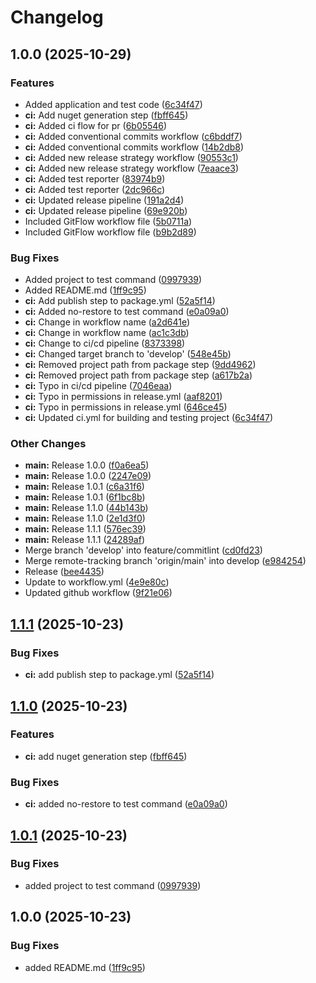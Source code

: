# Changelog

## 1.0.0 (2025-10-29)


### Features

* Added application and test code ([6c34f47](https://github.com/bmartens88/ConventionalCITest/commit/6c34f47dfe45354d276f43cd89f15e4f30cd8638))
* **ci:** Add nuget generation step ([fbff645](https://github.com/bmartens88/ConventionalCITest/commit/fbff64522dfde1ce5881d5edcca6f4ebc28af420))
* **ci:** Added ci flow for pr ([6b05546](https://github.com/bmartens88/ConventionalCITest/commit/6b05546f0eb77994f11cb8d7a796c0279bceb99e))
* **ci:** Added conventional commits workflow ([c6bddf7](https://github.com/bmartens88/ConventionalCITest/commit/c6bddf7481dc1137774856b9425b3a55cdf5c22e))
* **ci:** Added conventional commits workflow ([14b2db8](https://github.com/bmartens88/ConventionalCITest/commit/14b2db89a567dd9d4004501a00137487ad978d3c))
* **ci:** Added new release strategy workflow ([90553c1](https://github.com/bmartens88/ConventionalCITest/commit/90553c19a3572a22572183f4d11d1d08ca1f52f5))
* **ci:** Added new release strategy workflow ([7eaace3](https://github.com/bmartens88/ConventionalCITest/commit/7eaace3b60d15f1a62f5b7b6cdabfcd3d72e4375))
* **ci:** Added test reporter ([83974b9](https://github.com/bmartens88/ConventionalCITest/commit/83974b9581195197ec102bdf5b272ea61e72f893))
* **ci:** Added test reporter ([2dc966c](https://github.com/bmartens88/ConventionalCITest/commit/2dc966c8b41aeca4e724604e6af5b7398526d170))
* **ci:** Updated release pipeline ([191a2d4](https://github.com/bmartens88/ConventionalCITest/commit/191a2d4f46f22e58680801c2d71c236401b59749))
* **ci:** Updated release pipeline ([69e920b](https://github.com/bmartens88/ConventionalCITest/commit/69e920b2981c0ef713b3358fbefeff6b95b8947a))
* Included GitFlow workflow file ([5b0711a](https://github.com/bmartens88/ConventionalCITest/commit/5b0711a80eee8f4b9816ca509349ae211e45548e))
* Included GitFlow workflow file ([b9b2d89](https://github.com/bmartens88/ConventionalCITest/commit/b9b2d898c090f52c29362a58b8dec5461f8699a5))


### Bug Fixes

* Added project to test command ([0997939](https://github.com/bmartens88/ConventionalCITest/commit/0997939ac7eae01a6ba70f84f6f56b2bf0bb51e4))
* Added README.md ([1ff9c95](https://github.com/bmartens88/ConventionalCITest/commit/1ff9c9500014305140a87b5ca7a22ec7f43c7d64))
* **ci:** Add publish step to package.yml ([52a5f14](https://github.com/bmartens88/ConventionalCITest/commit/52a5f1402b8f3b28194774728253f9fb1965f2c6))
* **ci:** Added no-restore to test command ([e0a09a0](https://github.com/bmartens88/ConventionalCITest/commit/e0a09a06fb242a70e957686ff9d71a301490d00c))
* **ci:** Change in workflow name ([a2d641e](https://github.com/bmartens88/ConventionalCITest/commit/a2d641e5e4b22f525b87aff11578ea45ea206afd))
* **ci:** Change in workflow name ([ac1c3db](https://github.com/bmartens88/ConventionalCITest/commit/ac1c3dbabfb20250373f316b71149e7fb072c561))
* **ci:** Change to ci/cd pipeline ([8373398](https://github.com/bmartens88/ConventionalCITest/commit/8373398c74536750b5002372d672579218cf984f))
* **ci:** Changed target branch to 'develop' ([548e45b](https://github.com/bmartens88/ConventionalCITest/commit/548e45b326bf9b9ee4de2541465377e34ebdf414))
* **ci:** Removed project path from package step ([9dd4962](https://github.com/bmartens88/ConventionalCITest/commit/9dd49620b2250d5500256644300ccc8a355fbe1b))
* **ci:** Removed project path from package step ([a617b2a](https://github.com/bmartens88/ConventionalCITest/commit/a617b2a7a4f81bd9203f59e866d4b3db78da8590))
* **ci:** Typo in ci/cd pipeline ([7046eaa](https://github.com/bmartens88/ConventionalCITest/commit/7046eaa6617ee03300617fc9f43f4ec85f5ca75c))
* **ci:** Typo in permissions in release.yml ([aaf8201](https://github.com/bmartens88/ConventionalCITest/commit/aaf8201a53e9a20f312ad64fc16cbf5d8a5b6da2))
* **ci:** Typo in permissions in release.yml ([646ce45](https://github.com/bmartens88/ConventionalCITest/commit/646ce45aaee5a555e365745b9cdf431312c9adb4))
* **ci:** Updated ci.yml for building and testing project ([6c34f47](https://github.com/bmartens88/ConventionalCITest/commit/6c34f47dfe45354d276f43cd89f15e4f30cd8638))


### Other Changes

* **main:** Release 1.0.0 ([f0a6ea5](https://github.com/bmartens88/ConventionalCITest/commit/f0a6ea524ec5750b3d8fa34eafb5ab3484a8f457))
* **main:** Release 1.0.0 ([2247e09](https://github.com/bmartens88/ConventionalCITest/commit/2247e09a489259eaa89d6daa474223319be1ced7))
* **main:** Release 1.0.1 ([c6a31f6](https://github.com/bmartens88/ConventionalCITest/commit/c6a31f6c5c9b5f1bdbb9b6341051b1aacc9e89b2))
* **main:** Release 1.0.1 ([6f1bc8b](https://github.com/bmartens88/ConventionalCITest/commit/6f1bc8bfc0d2acb76e76404da8821bd26c622e04))
* **main:** Release 1.1.0 ([44b143b](https://github.com/bmartens88/ConventionalCITest/commit/44b143b1861a609f4f205088fb62cf0d41aa49a8))
* **main:** Release 1.1.0 ([2e1d3f0](https://github.com/bmartens88/ConventionalCITest/commit/2e1d3f0a34ddc57ccf3485ac9c1e5d1007dbe3a7))
* **main:** Release 1.1.1 ([576ec39](https://github.com/bmartens88/ConventionalCITest/commit/576ec393983dae5c4cb770857c3ad4ba7e31372c))
* **main:** Release 1.1.1 ([24289af](https://github.com/bmartens88/ConventionalCITest/commit/24289af5f3f8688192c4367345166d91728f65bd))
* Merge branch 'develop' into feature/commitlint ([cd0fd23](https://github.com/bmartens88/ConventionalCITest/commit/cd0fd236e92ae0979e16eb67927b6099ba77df11))
* Merge remote-tracking branch 'origin/main' into develop ([e984254](https://github.com/bmartens88/ConventionalCITest/commit/e9842542fe1d7a211b359a0977d3b3b84d65a04b))
* Release ([bee4435](https://github.com/bmartens88/ConventionalCITest/commit/bee44359fa7524b1449cae27f3789ce426330273))
* Update to workflow.yml ([4e9e80c](https://github.com/bmartens88/ConventionalCITest/commit/4e9e80cdb4a102978c1d7a37f6cc227b484dda42))
* Updated github workflow ([9f21e06](https://github.com/bmartens88/ConventionalCITest/commit/9f21e06bc25e892ffd445f19ba6e56835f5e2e3e))

## [1.1.1](https://github.com/bmartens88/ConventionalCITest/compare/v1.1.0...v1.1.1) (2025-10-23)


### Bug Fixes

* **ci:** add publish step to package.yml ([52a5f14](https://github.com/bmartens88/ConventionalCITest/commit/52a5f1402b8f3b28194774728253f9fb1965f2c6))

## [1.1.0](https://github.com/bmartens88/ConventionalCITest/compare/v1.0.1...v1.1.0) (2025-10-23)


### Features

* **ci:** add nuget generation step ([fbff645](https://github.com/bmartens88/ConventionalCITest/commit/fbff64522dfde1ce5881d5edcca6f4ebc28af420))


### Bug Fixes

* **ci:** added no-restore to test command ([e0a09a0](https://github.com/bmartens88/ConventionalCITest/commit/e0a09a06fb242a70e957686ff9d71a301490d00c))

## [1.0.1](https://github.com/bmartens88/ConventionalCITest/compare/v1.0.0...v1.0.1) (2025-10-23)


### Bug Fixes

* added project to test command ([0997939](https://github.com/bmartens88/ConventionalCITest/commit/0997939ac7eae01a6ba70f84f6f56b2bf0bb51e4))

## 1.0.0 (2025-10-23)


### Bug Fixes

* added README.md ([1ff9c95](https://github.com/bmartens88/ConventionalCITest/commit/1ff9c9500014305140a87b5ca7a22ec7f43c7d64))
